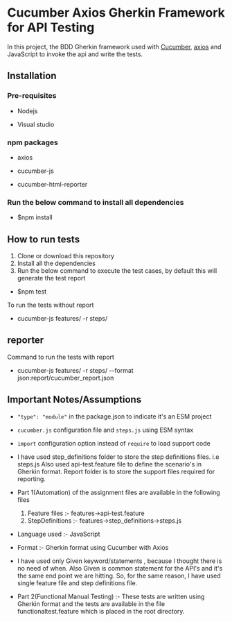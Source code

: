 # Cucumber Axios Gherkin Framework for API Testing

In this project, the BDD Gherkin framework used with [Cucumber](https://cucumber.io/), [axios](https://github.com/axios/axios) and JavaScript to invoke the api and write the tests.


## Installation

### Pre-requisites
- Nodejs

- Visual studio

### npm packages

- axios

- cucumber-js

- cucumber-html-reporter

### Run the below command to install all dependencies

- $npm install


## How to run tests
1. Clone or download this repository
2. Install all the dependencies
3. Run the below command to execute the test cases, by default this will generate the test report
- $npm test

To run the tests without report

- cucumber-js features/ -r steps/


## reporter
Command to run the tests with report

- cucumber-js features/ -r steps/ --format json:report/cucumber_report.json


## Important Notes/Assumptions
- `"type": "module"` in the package.json to indicate it's an ESM project
- `cucumber.js` configuration file and `steps.js` using ESM syntax
- `import` configuration option instead of `require` to load support code
- I have used step_definitions folder to store the step definitions files. i.e steps.js
    Also used api-test.feature file to define the scenario's in Gherkin format.
    Report folder is to store the support files required for reporting.

- Part 1(Automation) of the assignment files are available in the following files
    1. Feature files :- features->api-test.feature
    2. StepDefinitions :- features->step_definitions->steps.js
- Language used :- JavaScript
- Format :- Gherkin format using Cucumber with Axios
- I have used only Given keyword/statements , because I thought there is no need of when. Also Given is     common statement for the API's and it's the same end point we are hitting. So, for the same reason, I have used single feature file and step definitions file. 
- Part 2(Functional Manual Testing) :- These tests are written using Gherkin format and the tests are available in the file functionaltest.feature which is placed in the root directory.
